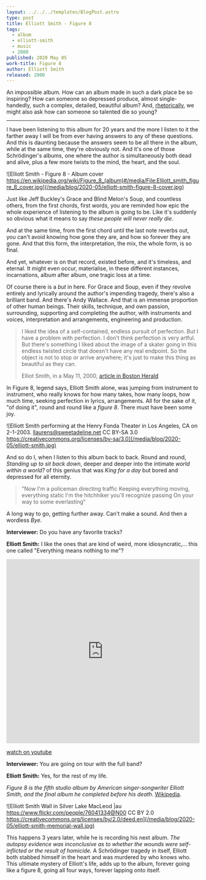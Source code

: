 ```yaml
---
layout: ../../../templates/BlogPost.astro
type: post
title: Elliott Smith - Figure 8
tags:
  - album
  - elliott-smith
  - music
  - 2000
published: 2020 May 05
work-title: Figure 8
author: Elliott Smith
released: 2000
---
```


An impossible album. How can an album made in such a dark place be so inspiring? How can someone so depressed produce, almost single-handedly, such a complex, detailed, beautiful album? And, [rhetorically](https://tv.yarn.co/yarn-clip/cf9a3533-6233-411b-bcb9-61154d38ad7f), we might also ask how can someone so talented die so young?

---

I have been listening to this album for 20 years and the more I listen to it the farther away I will be from ever having answers to any of these questions. And this is daunting because the answers seem to be all there in the album, while at the same time, they're obviously not. And it's one of those Schrödinger's albums, one where the author is simultaneously both dead and alive, plus a few more twists to the mind, the heart, and the soul.

![Elliott Smith - Figure 8 - Album cover https://en.wikipedia.org/wiki/Figure_8_(album)#/media/File:Elliott_smith_figure_8_cover.jpg](/media/blog/2020-05/elliott-smith-figure-8-cover.jpg)

Just like Jeff Buckley's Grace and Blind Melon's Soup, and countless others, from the first chords, first words, you are reminded how epic the whole experience of listening to the album is going to be. Like it's suddenly so obvious what it means to say _these people will never really die_.

And at the same time, from the first chord until the last note reverbs out, you can't avoid knowing how gone they are, and how so forever they are gone. And that this form, the interpretation, the mix, the whole form, is so final.

And yet, whatever is on that record, existed before, and it's timeless, and eternal. It might even occur, materialise, in these different instances, incarnations, album after album, one tragic loss at a time.

Of course there is a _but_ in here. For Grace and Soup, even if they revolve entirely and lyrically around the author's impending tragedy, there's also a brilliant band. And there's Andy Wallace. And that is an immense proportion of other human beings. Their skills, technique, and own passion, surrounding, supporting and completing the author, with instruments and voices, interpretation and arrangements, engineering and production.

> I liked the idea of a self-contained, endless pursuit of perfection.
> But I have a problem with perfection. I don't think perfection is very artful.
> But there's something I liked about the image of a skater going in this endless
> twisted circle that doesn't have any real endpoint. So the object is not to stop
> or arrive anywhere; it's just to make this thing as beautiful as they can.
>
> Elliot Smith, in a May 11, 2000, [article in Boston Herald](https://web.archive.org/web/20160309061004/https://business.highbeam.com/3972/article-1G1-62029622/elliott-smith-figure-8-embodies-his-endless-quest-perfection)

In Figure 8, legend says, Elliott Smith alone, was jumping from instrument to instrument, who really knows for how many takes, how many loops, how much time, seeking perfection in lyrics, arrangements. All for the sake of it, "of doing it", round and round like a _figure 8_. There must have been some joy.

![Elliott Smith performing at the Henry Fonda Theater in Los Angeles, CA on 2-1-2003. llaurens@sweetadeline.net CC BY-SA 3.0 https://creativecommons.org/licenses/by-sa/3.0](/media/blog/2020-05/elliott-smith.jpg)

And so do I, when I listen to this album back to back. Round and round, _Standing up to sit back down_, deeper and deeper into the intimate _world within a world?_ of this genius that was _King for a day_ but bored and depressed for all eternity.

> "Now I'm a policeman directing traffic
> Keeping everything moving, everything static
> I'm the hitchhiker you'll recognize passing
> On your way to some everlasting"

A long way to go, getting further away. Can't make a sound. And then a wordless _Bye_.

**Interviewer:** Do you have any favorite tracks?

**Elliott Smith:** I like the ones that are kind of weird, more idiosyncratic,... this one called "Everything means nothing to me"?

<iframe width="100%" height="480" src="https://www.youtube.com/embed/SrXP7RLbm1I" frameborder="0" allow="accelerometer; encrypted-media; gyroscope; picture-in-picture" allowfullscreen></iframe>

[watch on youtube](https://www.youtube.com/watch?v=SrXP7RLbm1I)

**Interviewer:** You are going on tour with the full band?

**Elliott Smith:** Yes, for the rest of my life.

_Figure 8 is the fifth studio album by American singer-songwriter Elliott Smith, and the final album he completed before his death_. [Wikipedia](<https://en.wikipedia.org/wiki/Figure_8_(album)>).

![Elliott Smith Wall in Silver Lake MacLeod |au https://www.flickr.com/people/76041334@N00 CC BY 2.0 https://creativecommons.org/licenses/by/2.0/deed.en](/media/blog/2020-05/elliott-smith-memorial-wall.jpg)

This happens 3 years later, while he is recording his next album. _The autopsy evidence was inconclusive as to whether the wounds were self-inflicted or the result of homicide._ A Schrödinger tragedy in itself, Elliott both stabbed himself in the heart and was murdered by who knows who. This ultimate mystery of Elliott's life, adds up to the album, forever going like a figure 8, going all four ways, forever lapping onto itself.
